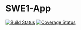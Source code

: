# SWE1-App
[![Build Status](https://app.travis-ci.com/ParigiSaiTeja/SWE1-APP.svg?branch=main)](https://app.travis-ci.com/ParigiSaiTeja/SWE1-APP)
[![Coverage Status](https://coveralls.io/repos/github/ParigiSaiTeja/SWE1-APP/badge.svg?branch=main)](https://coveralls.io/github/ParigiSaiTeja/SWE1-APP?branch=main)
